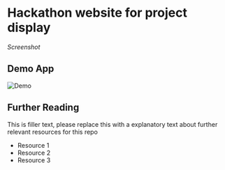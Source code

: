 # Hackathon website for project display

*Screenshot*
[](https://github.com/jay1224-jay/hackathon_website/blob/master/pictures/demo-2023-08-25.png)

## Demo App

![Demo](https://law-thon-project-test.streamlit.app/)



## Further Reading

This is filler text, please replace this with a explanatory text about further relevant resources for this repo
- Resource 1
- Resource 2
- Resource 3
